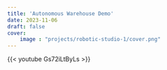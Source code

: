 ```yaml
---
title: 'Autonomous Warehouse Demo'
date: 2023-11-06
draft: false
cover:
    image : "projects/robotic-studio-1/cover.png"
---
```


{{< youtube Gs72iLtByLs >}}
